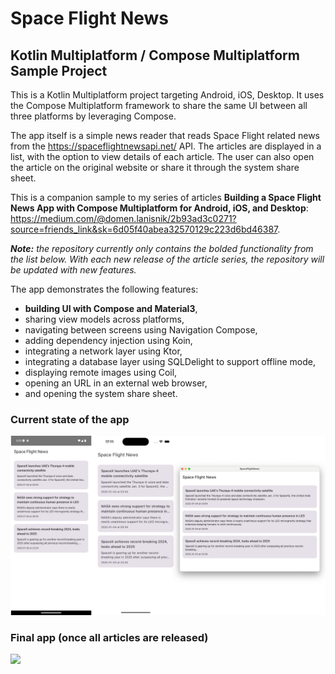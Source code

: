 # Space Flight News
## Kotlin Multiplatform / Compose Multiplatform Sample Project

This is a Kotlin Multiplatform project targeting Android, iOS, Desktop. It uses the Compose Multiplatform
framework to share the same UI between all three platforms by leveraging Compose.

The app itself is a simple news reader that reads Space Flight related news from the https://spaceflightnewsapi.net/ API.
The articles are displayed in a list, with the option to view details of each article. The user can also open the article on the
original website or share it through the system share sheet.

This is a companion sample to my series of articles **Building a Space Flight News App with Compose Multiplatform for Android, iOS, and Desktop**: https://medium.com/@domen.lanisnik/2b93ad3c0271?source=friends_link&sk=6d05f40abea32570129c223d6bd46387.

***Note:** the repository currently only contains the bolded functionality from the list below. With each new release of the article series, the repository will be updated with new features.*

The app demonstrates the following features:
- **building UI with Compose and Material3**,
- sharing view models across platforms,
- navigating between screens using Navigation Compose,
- adding dependency injection using Koin,
- integrating a network layer using Ktor,
- integrating a database layer using SQLDelight to support offline mode,
- displaying  remote images using Coil,
- opening an URL in an external web browser,
- and opening the system share sheet.


### Current state of the app
<img src="/screenshots/final_combined.png" />


### Final app (once all articles are released)
<img src="/screenshots/final_app_gif.gif" />



